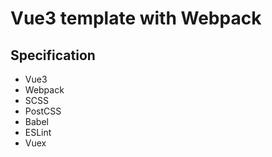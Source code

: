 # Vue3 template with Webpack

## Specification
* Vue3
* Webpack
* SCSS
* PostCSS
* Babel
* ESLint
* Vuex
